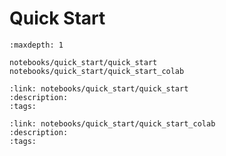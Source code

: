 # Quick Start

```{toctree}
:maxdepth: 1

notebooks/quick_start/quick_start
notebooks/quick_start/quick_start_colab
```

<!-- Below we use a custom directive to create tutorial cards.
     If a new tutorial is added, a card directive for it should
     be added below. Tutorial cards are used to create the filterable
     list on the main tutorials page -->

```{tutorialcard}
:link: notebooks/quick_start/quick_start
:description:
:tags:
```

```{tutorialcard}
:link: notebooks/quick_start/quick_start_colab
:description:
:tags:
```
